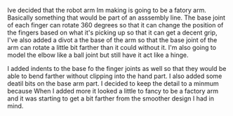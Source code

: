 Ive decided that the robot arm Im making is going to be a fatory arm. Basically something that would be part of an asssembly line. The base joint of each finger can rotate 360 degrees so that it can
change the position of the fingers based on what it's picking up so that it can get a decent grip, I've also added a divot a the base of the arm so that the base joint of the arm can rotate a little
bit farther than it could without it. I'm also going to model the elbow like a ball joint but still have it act like a hinge.

I added indents to the base fo the finger joints as well so that they would be able to bend farther without clipping into the hand part. I also added some deatil bits on the base arm part. I decided
to keep the detail to a minmum because When I added more it looked a little to fancy to be a factory arm and it was starting to get a bit farther from the smoother design I had in mind.
